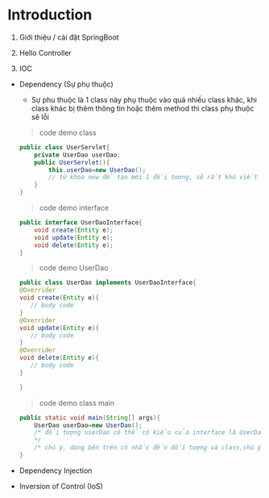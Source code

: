 # Introduction

1. Giới thiệu / cài đặt SpringBoot

2. Hello Controller 


3. IOC 
  - Dependency (Sự phụ thuộc)
    - Sự phu thuộc là 1 class này phụ thuộc vào quá nhiều class khác, khi class khác bị thêm thông tin hoặc thêm method thì class phụ thuộc sẽ lỗi
    > code demo class
    ```Java
    public class UserServlet{
        private UserDao userDao;
        public UserServlet(){
            this.userDao=new UserDao();
            // từ khoa new để tạo mới 1 đối tương, sẽ rất khó viết unittest khi dùng nó
        }
    }
    ```  
    > code demo interface 
    ```Java
    public interface UserDaoInterface{
        void create(Entity e);
        void update(Entity e);
        void delete(Entity e);
    }
    ```    
    > code demo UserDao
    ```Java
    public class UserDao implements UserDaoInterface{
    @Overrider
    void create(Entity e){
       // body code
    }
    @Overrider
    void update(Entity e){
       // body code
    }
    @Overrider
    void delete(Entity e){
       // body code
    }

    }  
    ```
    > code demo class main
    ```Java
    public static void main(String[] args){
        UserDao userDao=new UserDao();
        /* đối tượng userDao có thể có kiểu của interface là UserDaoInterface do class UserDao implements(Thực thi) interface trên 
        */
        /* chú ý, dòng bên trên có nhắc đến đối tượng và class,chú ý  đối tượng khác class */
    }
    ```
  - Dependency Injection

  - Inversion of Control (IoS)